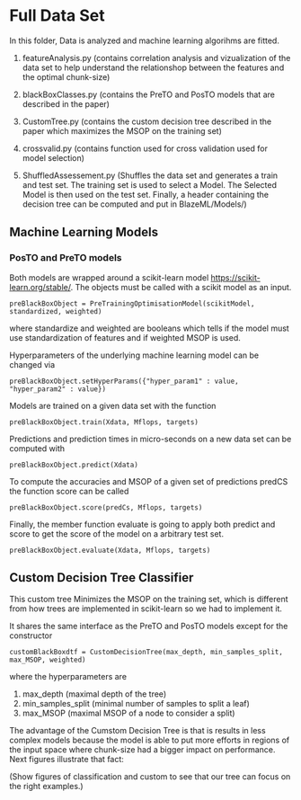 # Full Data Set

In this folder, Data is analyzed and machine learning algorihms are fitted. 

1. featureAnalysis.py (contains correlation analysis and vizualization of the data set to help understand the relationshop between the features and the optimal chunk-size)

1. blackBoxClasses.py (contains the PreTO and PosTO models that are described in the paper) 

1. CustomTree.py (contains the custom decision tree described in the paper which maximizes the MSOP on the training set)

1. crossvalid.py (contains function used for cross validation used for model selection)

1. ShuffledAssessement.py (Shuffles the data set and generates a train and test set. The training set is used to select a Model. The Selected Model is then used on the test set. Finally, a header containing the decision tree can be computed and put in BlazeML/Models/)


## Machine Learning Models
### PosTO and PreTO models
Both models are wrapped around a scikit-learn model
https://scikit-learn.org/stable/.
The objects must be called with a scikit model as an input.
```
preBlackBoxObject = PreTrainingOptimisationModel(scikitModel, standardized, weighted)
```
where standardize and weighted are booleans which tells if the model must use standardization of features and if weighted MSOP is used.

Hyperparameters of the underlying machine learning model can be changed via 
```
preBlackBoxObject.setHyperParams({"hyper_param1" : value, "hyper_param2" : value})
```

Models are trained on a given data set with the function
```
preBlackBoxObject.train(Xdata, Mflops, targets)
```
Predictions and prediction times in micro-seconds on a new data set can be computed with
```
preBlackBoxObject.predict(Xdata)
```

To compute the accuracies and MSOP of a given set of predictions predCS the function score can be called
```
preBlackBoxObject.score(predCs, Mflops, targets)
```

Finally, the member function evaluate is going to apply both predict and score to get the score of the model on a arbitrary test set.
```
preBlackBoxObject.evaluate(Xdata, Mflops, targets)
```

## Custom Decision Tree Classifier

This custom tree Minimizes the MSOP on the training set, which is different from how trees are implemented in scikit-learn so we had to implement it.

It shares the same interface as the PreTO and PosTO models except for the constructor
```
customBlackBoxdtf = CustomDecisionTree(max_depth, min_samples_split, max_MSOP, weighted)
```
where the hyperparameters are

1. max_depth (maximal depth of the tree)
1. min_samples_split (minimal number of samples to split a leaf)
1. max_MSOP (maximal MSOP of a node to consider a split)

The advantage of the Cumstom Decision Tree is that is results in less complex models because the model is able to put more efforts in regions of the input space where chunk-size had a bigger impact on performance. Next figures illustrate that fact:


(Show figures of classification and custom to see that our tree can focus on the right examples.)
